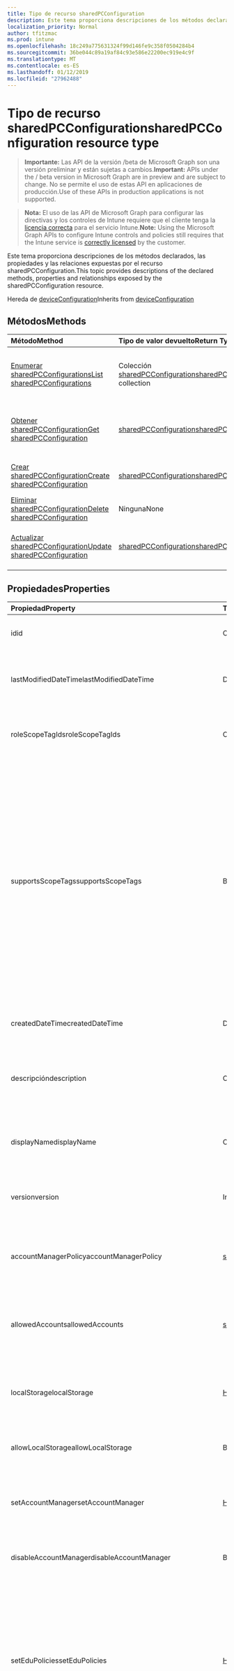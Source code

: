 ```yaml
---
title: Tipo de recurso sharedPCConfiguration
description: Este tema proporciona descripciones de los métodos declarados, las propiedades y las relaciones expuestas por el recurso sharedPCConfiguration.
localization_priority: Normal
author: tfitzmac
ms.prod: intune
ms.openlocfilehash: 18c249a775631324f99d146fe9c358f0504284b4
ms.sourcegitcommit: 36be044c89a19af84c93e586e22200ec919e4c9f
ms.translationtype: MT
ms.contentlocale: es-ES
ms.lasthandoff: 01/12/2019
ms.locfileid: "27962488"
---
```

# <a name="sharedpcconfiguration-resource-type"></a><span data-ttu-id="bc403-103">Tipo de recurso sharedPCConfiguration</span><span class="sxs-lookup"><span data-stu-id="bc403-103">sharedPCConfiguration resource type</span></span>

> <span data-ttu-id="bc403-104">**Importante:** Las API de la versión /beta de Microsoft Graph son una versión preliminar y están sujetas a cambios.</span><span class="sxs-lookup"><span data-stu-id="bc403-104">**Important:** APIs under the / beta version in Microsoft Graph are in preview and are subject to change.</span></span> <span data-ttu-id="bc403-105">No se permite el uso de estas API en aplicaciones de producción.</span><span class="sxs-lookup"><span data-stu-id="bc403-105">Use of these APIs in production applications is not supported.</span></span>

> <span data-ttu-id="bc403-106">**Nota:** El uso de las API de Microsoft Graph para configurar las directivas y los controles de Intune requiere que el cliente tenga la [licencia correcta](https://go.microsoft.com/fwlink/?linkid=839381) para el servicio Intune.</span><span class="sxs-lookup"><span data-stu-id="bc403-106">**Note:** Using the Microsoft Graph APIs to configure Intune controls and policies still requires that the Intune service is [correctly licensed](https://go.microsoft.com/fwlink/?linkid=839381) by the customer.</span></span>

<span data-ttu-id="bc403-107">Este tema proporciona descripciones de los métodos declarados, las propiedades y las relaciones expuestas por el recurso sharedPCConfiguration.</span><span class="sxs-lookup"><span data-stu-id="bc403-107">This topic provides descriptions of the declared methods, properties and relationships exposed by the sharedPCConfiguration resource.</span></span>

<span data-ttu-id="bc403-108">Hereda de [deviceConfiguration](../resources/intune-deviceconfig-deviceconfiguration.md)</span><span class="sxs-lookup"><span data-stu-id="bc403-108">Inherits from [deviceConfiguration](../resources/intune-deviceconfig-deviceconfiguration.md)</span></span>

## <a name="methods"></a><span data-ttu-id="bc403-109">Métodos</span><span class="sxs-lookup"><span data-stu-id="bc403-109">Methods</span></span>
|<span data-ttu-id="bc403-110">Método</span><span class="sxs-lookup"><span data-stu-id="bc403-110">Method</span></span>|<span data-ttu-id="bc403-111">Tipo de valor devuelto</span><span class="sxs-lookup"><span data-stu-id="bc403-111">Return Type</span></span>|<span data-ttu-id="bc403-112">Descripción</span><span class="sxs-lookup"><span data-stu-id="bc403-112">Description</span></span>|
|:---|:---|:---|
|[<span data-ttu-id="bc403-113">Enumerar sharedPCConfigurations</span><span class="sxs-lookup"><span data-stu-id="bc403-113">List sharedPCConfigurations</span></span>](../api/intune-deviceconfig-sharedpcconfiguration-list.md)|<span data-ttu-id="bc403-114">Colección [sharedPCConfiguration](../resources/intune-deviceconfig-sharedpcconfiguration.md)</span><span class="sxs-lookup"><span data-stu-id="bc403-114">[sharedPCConfiguration](../resources/intune-deviceconfig-sharedpcconfiguration.md) collection</span></span>|<span data-ttu-id="bc403-115">Enumere las propiedades y las relaciones de los objetos [sharedPCConfiguration](../resources/intune-deviceconfig-sharedpcconfiguration.md).</span><span class="sxs-lookup"><span data-stu-id="bc403-115">List properties and relationships of the [sharedPCConfiguration](../resources/intune-deviceconfig-sharedpcconfiguration.md) objects.</span></span>|
|[<span data-ttu-id="bc403-116">Obtener sharedPCConfiguration</span><span class="sxs-lookup"><span data-stu-id="bc403-116">Get sharedPCConfiguration</span></span>](../api/intune-deviceconfig-sharedpcconfiguration-get.md)|[<span data-ttu-id="bc403-117">sharedPCConfiguration</span><span class="sxs-lookup"><span data-stu-id="bc403-117">sharedPCConfiguration</span></span>](../resources/intune-deviceconfig-sharedpcconfiguration.md)|<span data-ttu-id="bc403-118">Lea las propiedades y las relaciones del objeto [sharedPCConfiguration](../resources/intune-deviceconfig-sharedpcconfiguration.md).</span><span class="sxs-lookup"><span data-stu-id="bc403-118">Read properties and relationships of the [sharedPCConfiguration](../resources/intune-deviceconfig-sharedpcconfiguration.md) object.</span></span>|
|[<span data-ttu-id="bc403-119">Crear sharedPCConfiguration</span><span class="sxs-lookup"><span data-stu-id="bc403-119">Create sharedPCConfiguration</span></span>](../api/intune-deviceconfig-sharedpcconfiguration-create.md)|[<span data-ttu-id="bc403-120">sharedPCConfiguration</span><span class="sxs-lookup"><span data-stu-id="bc403-120">sharedPCConfiguration</span></span>](../resources/intune-deviceconfig-sharedpcconfiguration.md)|<span data-ttu-id="bc403-121">Cree un objeto [sharedPCConfiguration](../resources/intune-deviceconfig-sharedpcconfiguration.md).</span><span class="sxs-lookup"><span data-stu-id="bc403-121">Create a new [sharedPCConfiguration](../resources/intune-deviceconfig-sharedpcconfiguration.md) object.</span></span>|
|[<span data-ttu-id="bc403-122">Eliminar sharedPCConfiguration</span><span class="sxs-lookup"><span data-stu-id="bc403-122">Delete sharedPCConfiguration</span></span>](../api/intune-deviceconfig-sharedpcconfiguration-delete.md)|<span data-ttu-id="bc403-123">Ninguna</span><span class="sxs-lookup"><span data-stu-id="bc403-123">None</span></span>|<span data-ttu-id="bc403-124">Elimina un [sharedPCConfiguration](../resources/intune-deviceconfig-sharedpcconfiguration.md).</span><span class="sxs-lookup"><span data-stu-id="bc403-124">Deletes a [sharedPCConfiguration](../resources/intune-deviceconfig-sharedpcconfiguration.md).</span></span>|
|[<span data-ttu-id="bc403-125">Actualizar sharedPCConfiguration</span><span class="sxs-lookup"><span data-stu-id="bc403-125">Update sharedPCConfiguration</span></span>](../api/intune-deviceconfig-sharedpcconfiguration-update.md)|[<span data-ttu-id="bc403-126">sharedPCConfiguration</span><span class="sxs-lookup"><span data-stu-id="bc403-126">sharedPCConfiguration</span></span>](../resources/intune-deviceconfig-sharedpcconfiguration.md)|<span data-ttu-id="bc403-127">Actualice las propiedades de un objeto [sharedPCConfiguration](../resources/intune-deviceconfig-sharedpcconfiguration.md).</span><span class="sxs-lookup"><span data-stu-id="bc403-127">Update the properties of a [sharedPCConfiguration](../resources/intune-deviceconfig-sharedpcconfiguration.md) object.</span></span>|

## <a name="properties"></a><span data-ttu-id="bc403-128">Propiedades</span><span class="sxs-lookup"><span data-stu-id="bc403-128">Properties</span></span>
|<span data-ttu-id="bc403-129">Propiedad</span><span class="sxs-lookup"><span data-stu-id="bc403-129">Property</span></span>|<span data-ttu-id="bc403-130">Tipo</span><span class="sxs-lookup"><span data-stu-id="bc403-130">Type</span></span>|<span data-ttu-id="bc403-131">Descripción</span><span class="sxs-lookup"><span data-stu-id="bc403-131">Description</span></span>|
|:---|:---|:---|
|<span data-ttu-id="bc403-132">id</span><span class="sxs-lookup"><span data-stu-id="bc403-132">id</span></span>|<span data-ttu-id="bc403-133">Cadena</span><span class="sxs-lookup"><span data-stu-id="bc403-133">String</span></span>|<span data-ttu-id="bc403-134">Clave de la entidad.</span><span class="sxs-lookup"><span data-stu-id="bc403-134">Key of the entity.</span></span> <span data-ttu-id="bc403-135">Heredado de [deviceConfiguration](../resources/intune-deviceconfig-deviceconfiguration.md)</span><span class="sxs-lookup"><span data-stu-id="bc403-135">Inherited from [deviceConfiguration](../resources/intune-deviceconfig-deviceconfiguration.md)</span></span>|
|<span data-ttu-id="bc403-136">lastModifiedDateTime</span><span class="sxs-lookup"><span data-stu-id="bc403-136">lastModifiedDateTime</span></span>|<span data-ttu-id="bc403-137">DateTimeOffset</span><span class="sxs-lookup"><span data-stu-id="bc403-137">DateTimeOffset</span></span>|<span data-ttu-id="bc403-138">Fecha y hora en la que se modificó el objeto por última vez.</span><span class="sxs-lookup"><span data-stu-id="bc403-138">DateTime the object was last modified.</span></span> <span data-ttu-id="bc403-139">Heredado de [deviceConfiguration](../resources/intune-deviceconfig-deviceconfiguration.md)</span><span class="sxs-lookup"><span data-stu-id="bc403-139">Inherited from [deviceConfiguration](../resources/intune-deviceconfig-deviceconfiguration.md)</span></span>|
|<span data-ttu-id="bc403-140">roleScopeTagIds</span><span class="sxs-lookup"><span data-stu-id="bc403-140">roleScopeTagIds</span></span>|<span data-ttu-id="bc403-141">Colección String</span><span class="sxs-lookup"><span data-stu-id="bc403-141">String collection</span></span>|<span data-ttu-id="bc403-142">Lista de etiquetas de ámbito para esta instancia de entidad.</span><span class="sxs-lookup"><span data-stu-id="bc403-142">List of Scope Tags for this Entity instance.</span></span> <span data-ttu-id="bc403-143">Heredado de [deviceConfiguration](../resources/intune-deviceconfig-deviceconfiguration.md)</span><span class="sxs-lookup"><span data-stu-id="bc403-143">Inherited from [deviceConfiguration](../resources/intune-deviceconfig-deviceconfiguration.md)</span></span>|
|<span data-ttu-id="bc403-144">supportsScopeTags</span><span class="sxs-lookup"><span data-stu-id="bc403-144">supportsScopeTags</span></span>|<span data-ttu-id="bc403-145">Booleano</span><span class="sxs-lookup"><span data-stu-id="bc403-145">Boolean</span></span>|<span data-ttu-id="bc403-146">Indica si la configuración del dispositivo subyacente admite la asignación de etiquetas de ámbito.</span><span class="sxs-lookup"><span data-stu-id="bc403-146">Indicates whether or not the underlying Device Configuration supports the assignment of scope tags.</span></span> <span data-ttu-id="bc403-147">No se permite la asignación a la propiedad ScopeTags cuando este valor es false y entidades no estará visibles para los usuarios con ámbito.</span><span class="sxs-lookup"><span data-stu-id="bc403-147">Assigning to the ScopeTags property is not allowed when this value is false and entities will not be visible to scoped users.</span></span> <span data-ttu-id="bc403-148">Esto se produce para las directivas de heredado creadas en Silverlight y se puede resolver por eliminar y volver a crear la directiva en el Portal de Azure.</span><span class="sxs-lookup"><span data-stu-id="bc403-148">This occurs for Legacy policies created in Silverlight and can be resolved by deleting and recreating the policy in the Azure Portal.</span></span> <span data-ttu-id="bc403-149">Esta propiedad es de sólo lectura.</span><span class="sxs-lookup"><span data-stu-id="bc403-149">This property is read-only.</span></span> <span data-ttu-id="bc403-150">Heredado de [deviceConfiguration](../resources/intune-deviceconfig-deviceconfiguration.md)</span><span class="sxs-lookup"><span data-stu-id="bc403-150">Inherited from [deviceConfiguration](../resources/intune-deviceconfig-deviceconfiguration.md)</span></span>|
|<span data-ttu-id="bc403-151">createdDateTime</span><span class="sxs-lookup"><span data-stu-id="bc403-151">createdDateTime</span></span>|<span data-ttu-id="bc403-152">DateTimeOffset</span><span class="sxs-lookup"><span data-stu-id="bc403-152">DateTimeOffset</span></span>|<span data-ttu-id="bc403-153">Fecha y hora en la que se creó el objeto.</span><span class="sxs-lookup"><span data-stu-id="bc403-153">DateTime the object was created.</span></span> <span data-ttu-id="bc403-154">Heredado de [deviceConfiguration](../resources/intune-deviceconfig-deviceconfiguration.md)</span><span class="sxs-lookup"><span data-stu-id="bc403-154">Inherited from [deviceConfiguration](../resources/intune-deviceconfig-deviceconfiguration.md)</span></span>|
|<span data-ttu-id="bc403-155">descripción</span><span class="sxs-lookup"><span data-stu-id="bc403-155">description</span></span>|<span data-ttu-id="bc403-156">Cadena</span><span class="sxs-lookup"><span data-stu-id="bc403-156">String</span></span>|<span data-ttu-id="bc403-157">Descripción proporcionada por el administrador de la configuración del dispositivo.</span><span class="sxs-lookup"><span data-stu-id="bc403-157">Admin provided description of the Device Configuration.</span></span> <span data-ttu-id="bc403-158">Heredado de [deviceConfiguration](../resources/intune-deviceconfig-deviceconfiguration.md)</span><span class="sxs-lookup"><span data-stu-id="bc403-158">Inherited from [deviceConfiguration](../resources/intune-deviceconfig-deviceconfiguration.md)</span></span>|
|<span data-ttu-id="bc403-159">displayName</span><span class="sxs-lookup"><span data-stu-id="bc403-159">displayName</span></span>|<span data-ttu-id="bc403-160">Cadena</span><span class="sxs-lookup"><span data-stu-id="bc403-160">String</span></span>|<span data-ttu-id="bc403-161">Nombre proporcionado por el administrador de la configuración del dispositivo.</span><span class="sxs-lookup"><span data-stu-id="bc403-161">Admin provided name of the device configuration.</span></span> <span data-ttu-id="bc403-162">Heredado de [deviceConfiguration](../resources/intune-deviceconfig-deviceconfiguration.md)</span><span class="sxs-lookup"><span data-stu-id="bc403-162">Inherited from [deviceConfiguration](../resources/intune-deviceconfig-deviceconfiguration.md)</span></span>|
|<span data-ttu-id="bc403-163">version</span><span class="sxs-lookup"><span data-stu-id="bc403-163">version</span></span>|<span data-ttu-id="bc403-164">Int32</span><span class="sxs-lookup"><span data-stu-id="bc403-164">Int32</span></span>|<span data-ttu-id="bc403-165">Versión de la configuración del dispositivo.</span><span class="sxs-lookup"><span data-stu-id="bc403-165">Version of the device configuration.</span></span> <span data-ttu-id="bc403-166">Heredado de [deviceConfiguration](../resources/intune-deviceconfig-deviceconfiguration.md)</span><span class="sxs-lookup"><span data-stu-id="bc403-166">Inherited from [deviceConfiguration](../resources/intune-deviceconfig-deviceconfiguration.md)</span></span>|
|<span data-ttu-id="bc403-167">accountManagerPolicy</span><span class="sxs-lookup"><span data-stu-id="bc403-167">accountManagerPolicy</span></span>|[<span data-ttu-id="bc403-168">sharedPCAccountManagerPolicy</span><span class="sxs-lookup"><span data-stu-id="bc403-168">sharedPCAccountManagerPolicy</span></span>](../resources/intune-deviceconfig-sharedpcaccountmanagerpolicy.md)|<span data-ttu-id="bc403-169">Especifica cómo se administran las cuentas en un equipo compartido.</span><span class="sxs-lookup"><span data-stu-id="bc403-169">Specifies how accounts are managed on a shared PC.</span></span> <span data-ttu-id="bc403-170">Solo se aplica cuando disableAccountManager es False.</span><span class="sxs-lookup"><span data-stu-id="bc403-170">Only applies when disableAccountManager is false.</span></span>|
|<span data-ttu-id="bc403-171">allowedAccounts</span><span class="sxs-lookup"><span data-stu-id="bc403-171">allowedAccounts</span></span>|[<span data-ttu-id="bc403-172">sharedPCAllowedAccountType</span><span class="sxs-lookup"><span data-stu-id="bc403-172">sharedPCAllowedAccountType</span></span>](../resources/intune-deviceconfig-sharedpcallowedaccounttype.md)|<span data-ttu-id="bc403-173">Indica el tipo de cuentas que se pueden usar en un equipo compartido.</span><span class="sxs-lookup"><span data-stu-id="bc403-173">Indicates which type of accounts are allowed to use on a shared PC.</span></span> <span data-ttu-id="bc403-174">Los valores posibles son: `guest` y `domain`.</span><span class="sxs-lookup"><span data-stu-id="bc403-174">Possible values are: `guest`, `domain`.</span></span>|
|<span data-ttu-id="bc403-175">localStorage</span><span class="sxs-lookup"><span data-stu-id="bc403-175">localStorage</span></span>|[<span data-ttu-id="bc403-176">Habilitación de</span><span class="sxs-lookup"><span data-stu-id="bc403-176">enablement</span></span>](../resources/intune-shared-enablement.md)|<span data-ttu-id="bc403-177">Especifica si se permite el almacenamiento local en un equipo compartido.</span><span class="sxs-lookup"><span data-stu-id="bc403-177">Specifies whether local storage is allowed on a shared PC.</span></span> <span data-ttu-id="bc403-178">Los valores posibles son: `notConfigured`, `enabled` y `disabled`.</span><span class="sxs-lookup"><span data-stu-id="bc403-178">Possible values are: `notConfigured`, `enabled`, `disabled`.</span></span>|
|<span data-ttu-id="bc403-179">allowLocalStorage</span><span class="sxs-lookup"><span data-stu-id="bc403-179">allowLocalStorage</span></span>|<span data-ttu-id="bc403-180">Booleano</span><span class="sxs-lookup"><span data-stu-id="bc403-180">Boolean</span></span>|<span data-ttu-id="bc403-181">Especifica si se permite el almacenamiento local en un equipo compartido.</span><span class="sxs-lookup"><span data-stu-id="bc403-181">Specifies whether local storage is allowed on a shared PC.</span></span>|
|<span data-ttu-id="bc403-182">setAccountManager</span><span class="sxs-lookup"><span data-stu-id="bc403-182">setAccountManager</span></span>|[<span data-ttu-id="bc403-183">Habilitación de</span><span class="sxs-lookup"><span data-stu-id="bc403-183">enablement</span></span>](../resources/intune-shared-enablement.md)|<span data-ttu-id="bc403-184">Deshabilita al administrador de cuentas para el modo de equipo compartido.</span><span class="sxs-lookup"><span data-stu-id="bc403-184">Disables the account manager for shared PC mode.</span></span> <span data-ttu-id="bc403-185">Los valores posibles son: `notConfigured`, `enabled` y `disabled`.</span><span class="sxs-lookup"><span data-stu-id="bc403-185">Possible values are: `notConfigured`, `enabled`, `disabled`.</span></span>|
|<span data-ttu-id="bc403-186">disableAccountManager</span><span class="sxs-lookup"><span data-stu-id="bc403-186">disableAccountManager</span></span>|<span data-ttu-id="bc403-187">Booleano</span><span class="sxs-lookup"><span data-stu-id="bc403-187">Boolean</span></span>|<span data-ttu-id="bc403-188">Deshabilita al administrador de cuentas para el modo de equipo compartido.</span><span class="sxs-lookup"><span data-stu-id="bc403-188">Disables the account manager for shared PC mode.</span></span>|
|<span data-ttu-id="bc403-189">setEduPolicies</span><span class="sxs-lookup"><span data-stu-id="bc403-189">setEduPolicies</span></span>|[<span data-ttu-id="bc403-190">Habilitación de</span><span class="sxs-lookup"><span data-stu-id="bc403-190">enablement</span></span>](../resources/intune-shared-enablement.md)|<span data-ttu-id="bc403-191">Especifica si las directivas de entorno compartido predeterminado el ámbito educativo de PC deben ser habilitado o deshabilitado o no configuradas.</span><span class="sxs-lookup"><span data-stu-id="bc403-191">Specifies whether the default shared PC education environment policies should be enabled/disabled/not configured.</span></span> <span data-ttu-id="bc403-192">Para Windows 10 RS2 y versiones posteriores, se aplicará esta directiva sin establecer Habilitado en true.</span><span class="sxs-lookup"><span data-stu-id="bc403-192">For Windows 10 RS2 and later, this policy will be applied without setting Enabled to true.</span></span> <span data-ttu-id="bc403-193">Los valores posibles son: `notConfigured`, `enabled` y `disabled`.</span><span class="sxs-lookup"><span data-stu-id="bc403-193">Possible values are: `notConfigured`, `enabled`, `disabled`.</span></span>|
|<span data-ttu-id="bc403-194">disableEduPolicies</span><span class="sxs-lookup"><span data-stu-id="bc403-194">disableEduPolicies</span></span>|<span data-ttu-id="bc403-195">Booleano</span><span class="sxs-lookup"><span data-stu-id="bc403-195">Boolean</span></span>|<span data-ttu-id="bc403-196">Especifica si se deben deshabilitar las directivas predeterminadas de entorno educativo de equipo compartido.</span><span class="sxs-lookup"><span data-stu-id="bc403-196">Specifies whether the default shared PC education environment policies should be disabled.</span></span> <span data-ttu-id="bc403-197">Para Windows 10 RS2 y versiones posteriores, se aplicará esta directiva sin establecer Habilitado en true.</span><span class="sxs-lookup"><span data-stu-id="bc403-197">For Windows 10 RS2 and later, this policy will be applied without setting Enabled to true.</span></span>|
|<span data-ttu-id="bc403-198">setPowerPolicies</span><span class="sxs-lookup"><span data-stu-id="bc403-198">setPowerPolicies</span></span>|[<span data-ttu-id="bc403-199">Habilitación de</span><span class="sxs-lookup"><span data-stu-id="bc403-199">enablement</span></span>](../resources/intune-shared-enablement.md)|<span data-ttu-id="bc403-200">Especifica si las directivas de power PC compartido predeterminado deben estar habilitado o deshabilitado.</span><span class="sxs-lookup"><span data-stu-id="bc403-200">Specifies whether the default shared PC power policies should be enabled/disabled.</span></span> <span data-ttu-id="bc403-201">Los valores posibles son: `notConfigured`, `enabled` y `disabled`.</span><span class="sxs-lookup"><span data-stu-id="bc403-201">Possible values are: `notConfigured`, `enabled`, `disabled`.</span></span>|
|<span data-ttu-id="bc403-202">disablePowerPolicies</span><span class="sxs-lookup"><span data-stu-id="bc403-202">disablePowerPolicies</span></span>|<span data-ttu-id="bc403-203">Booleano</span><span class="sxs-lookup"><span data-stu-id="bc403-203">Boolean</span></span>|<span data-ttu-id="bc403-204">Especifica si se deben deshabilitar las directivas predeterminadas de energía de equipo compartido.</span><span class="sxs-lookup"><span data-stu-id="bc403-204">Specifies whether the default shared PC power policies should be disabled.</span></span>|
|<span data-ttu-id="bc403-205">signInOnResume</span><span class="sxs-lookup"><span data-stu-id="bc403-205">signInOnResume</span></span>|[<span data-ttu-id="bc403-206">Habilitación de</span><span class="sxs-lookup"><span data-stu-id="bc403-206">enablement</span></span>](../resources/intune-shared-enablement.md)|<span data-ttu-id="bc403-207">Especifica el requisito para iniciar sesión en cada vez que el dispositivo se reactiva copia de seguridad del modo de suspensión.</span><span class="sxs-lookup"><span data-stu-id="bc403-207">Specifies the requirement to sign in whenever the device wakes up from sleep mode.</span></span> <span data-ttu-id="bc403-208">Los valores posibles son: `notConfigured`, `enabled` y `disabled`.</span><span class="sxs-lookup"><span data-stu-id="bc403-208">Possible values are: `notConfigured`, `enabled`, `disabled`.</span></span>|
|<span data-ttu-id="bc403-209">disableSignInOnResume</span><span class="sxs-lookup"><span data-stu-id="bc403-209">disableSignInOnResume</span></span>|<span data-ttu-id="bc403-210">Booleano</span><span class="sxs-lookup"><span data-stu-id="bc403-210">Boolean</span></span>|<span data-ttu-id="bc403-211">Deshabilita el requisito de iniciar sesión siempre que el dispositivo salga del modo de suspensión.</span><span class="sxs-lookup"><span data-stu-id="bc403-211">Disables the requirement to sign in whenever the device wakes up from sleep mode.</span></span>|
|<span data-ttu-id="bc403-212">enabled</span><span class="sxs-lookup"><span data-stu-id="bc403-212">enabled</span></span>|<span data-ttu-id="bc403-213">Booleano</span><span class="sxs-lookup"><span data-stu-id="bc403-213">Boolean</span></span>|<span data-ttu-id="bc403-214">Habilita el modo de equipo compartido y se aplica a las directivas de equipo compartido.</span><span class="sxs-lookup"><span data-stu-id="bc403-214">Enables shared PC mode and applies the shared pc policies.</span></span>|
|<span data-ttu-id="bc403-215">idleTimeBeforeSleepInSeconds</span><span class="sxs-lookup"><span data-stu-id="bc403-215">idleTimeBeforeSleepInSeconds</span></span>|<span data-ttu-id="bc403-216">Int32</span><span class="sxs-lookup"><span data-stu-id="bc403-216">Int32</span></span>|<span data-ttu-id="bc403-217">Especifica el tiempo en segundos que un dispositivo debe permanecer inactivo antes de que el equipo pase al estado de suspensión.</span><span class="sxs-lookup"><span data-stu-id="bc403-217">Specifies the time in seconds that a device must sit idle before the PC goes to sleep.</span></span> <span data-ttu-id="bc403-218">Si este valor se establece en 0 impide que se produzca el tiempo de espera en suspensión.</span><span class="sxs-lookup"><span data-stu-id="bc403-218">Setting this value to 0 prevents the sleep timeout from occurring.</span></span>|
|<span data-ttu-id="bc403-219">kioskAppDisplayName</span><span class="sxs-lookup"><span data-stu-id="bc403-219">kioskAppDisplayName</span></span>|<span data-ttu-id="bc403-220">Cadena</span><span class="sxs-lookup"><span data-stu-id="bc403-220">String</span></span>|<span data-ttu-id="bc403-221">Especifica el texto para mostrar de la cuenta que se muestra en la pantalla de inicio de sesión que inicia la aplicación especificada por SetKioskAppUserModelId.</span><span class="sxs-lookup"><span data-stu-id="bc403-221">Specifies the display text for the account shown on the sign-in screen which launches the app specified by SetKioskAppUserModelId.</span></span> <span data-ttu-id="bc403-222">Solo se aplica cuando se establece KioskAppUserModelId.</span><span class="sxs-lookup"><span data-stu-id="bc403-222">Only applies when KioskAppUserModelId is set.</span></span>|
|<span data-ttu-id="bc403-223">kioskAppUserModelId</span><span class="sxs-lookup"><span data-stu-id="bc403-223">kioskAppUserModelId</span></span>|<span data-ttu-id="bc403-224">Cadena</span><span class="sxs-lookup"><span data-stu-id="bc403-224">String</span></span>|<span data-ttu-id="bc403-225">Especifica el identificador del modelo de usuario de la aplicación correspondiente a la aplicación para que se use con el acceso asignado.</span><span class="sxs-lookup"><span data-stu-id="bc403-225">Specifies the application user model ID of the app to use with assigned access.</span></span>|
|<span data-ttu-id="bc403-226">maintenanceStartTime</span><span class="sxs-lookup"><span data-stu-id="bc403-226">maintenanceStartTime</span></span>|<span data-ttu-id="bc403-227">TimeOfDay</span><span class="sxs-lookup"><span data-stu-id="bc403-227">TimeOfDay</span></span>|<span data-ttu-id="bc403-228">Especifica la hora de inicio diaria de la hora de mantenimiento.</span><span class="sxs-lookup"><span data-stu-id="bc403-228">Specifies the daily start time of maintenance hour.</span></span>|

## <a name="relationships"></a><span data-ttu-id="bc403-229">Relaciones</span><span class="sxs-lookup"><span data-stu-id="bc403-229">Relationships</span></span>
|<span data-ttu-id="bc403-230">Relación</span><span class="sxs-lookup"><span data-stu-id="bc403-230">Relationship</span></span>|<span data-ttu-id="bc403-231">Tipo</span><span class="sxs-lookup"><span data-stu-id="bc403-231">Type</span></span>|<span data-ttu-id="bc403-232">Descripción</span><span class="sxs-lookup"><span data-stu-id="bc403-232">Description</span></span>|
|:---|:---|:---|
|<span data-ttu-id="bc403-233">groupAssignments</span><span class="sxs-lookup"><span data-stu-id="bc403-233">groupAssignments</span></span>|<span data-ttu-id="bc403-234">colección de [deviceConfigurationGroupAssignment](../resources/intune-deviceconfig-deviceconfigurationgroupassignment.md)</span><span class="sxs-lookup"><span data-stu-id="bc403-234">[deviceConfigurationGroupAssignment](../resources/intune-deviceconfig-deviceconfigurationgroupassignment.md) collection</span></span>|<span data-ttu-id="bc403-235">La lista de asignaciones de grupo para el perfil de configuración del dispositivo.</span><span class="sxs-lookup"><span data-stu-id="bc403-235">The list of group assignments for the device configuration profile.</span></span> <span data-ttu-id="bc403-236">Heredado de [deviceConfiguration](../resources/intune-deviceconfig-deviceconfiguration.md)</span><span class="sxs-lookup"><span data-stu-id="bc403-236">Inherited from [deviceConfiguration](../resources/intune-deviceconfig-deviceconfiguration.md)</span></span>|
|<span data-ttu-id="bc403-237">asignaciones</span><span class="sxs-lookup"><span data-stu-id="bc403-237">assignments</span></span>|<span data-ttu-id="bc403-238">Colección [deviceConfigurationAssignment](../resources/intune-deviceconfig-deviceconfigurationassignment.md)</span><span class="sxs-lookup"><span data-stu-id="bc403-238">[deviceConfigurationAssignment](../resources/intune-deviceconfig-deviceconfigurationassignment.md) collection</span></span>|<span data-ttu-id="bc403-239">La lista de tareas para el perfil de configuración del dispositivo.</span><span class="sxs-lookup"><span data-stu-id="bc403-239">The list of assignments for the device configuration profile.</span></span> <span data-ttu-id="bc403-240">Heredado de [deviceConfiguration](../resources/intune-deviceconfig-deviceconfiguration.md)</span><span class="sxs-lookup"><span data-stu-id="bc403-240">Inherited from [deviceConfiguration](../resources/intune-deviceconfig-deviceconfiguration.md)</span></span>|
|<span data-ttu-id="bc403-241">deviceStatuses</span><span class="sxs-lookup"><span data-stu-id="bc403-241">deviceStatuses</span></span>|<span data-ttu-id="bc403-242">Colección [deviceConfigurationDeviceStatus](../resources/intune-deviceconfig-deviceconfigurationdevicestatus.md)</span><span class="sxs-lookup"><span data-stu-id="bc403-242">[deviceConfigurationDeviceStatus](../resources/intune-deviceconfig-deviceconfigurationdevicestatus.md) collection</span></span>|<span data-ttu-id="bc403-243">Estado de instalación de configuración del dispositivo por dispositivo.</span><span class="sxs-lookup"><span data-stu-id="bc403-243">Device configuration installation status by device.</span></span> <span data-ttu-id="bc403-244">Heredado de [deviceConfiguration](../resources/intune-deviceconfig-deviceconfiguration.md)</span><span class="sxs-lookup"><span data-stu-id="bc403-244">Inherited from [deviceConfiguration](../resources/intune-deviceconfig-deviceconfiguration.md)</span></span>|
|<span data-ttu-id="bc403-245">userStatuses</span><span class="sxs-lookup"><span data-stu-id="bc403-245">userStatuses</span></span>|<span data-ttu-id="bc403-246">Colección [deviceConfigurationUserStatus](../resources/intune-deviceconfig-deviceconfigurationuserstatus.md)</span><span class="sxs-lookup"><span data-stu-id="bc403-246">[deviceConfigurationUserStatus](../resources/intune-deviceconfig-deviceconfigurationuserstatus.md) collection</span></span>|<span data-ttu-id="bc403-247">Estado de instalación de configuración de dispositivo por usuario.</span><span class="sxs-lookup"><span data-stu-id="bc403-247">Device configuration installation status by user.</span></span> <span data-ttu-id="bc403-248">Heredado de [deviceConfiguration](../resources/intune-deviceconfig-deviceconfiguration.md)</span><span class="sxs-lookup"><span data-stu-id="bc403-248">Inherited from [deviceConfiguration](../resources/intune-deviceconfig-deviceconfiguration.md)</span></span>|
|<span data-ttu-id="bc403-249">deviceStatusOverview</span><span class="sxs-lookup"><span data-stu-id="bc403-249">deviceStatusOverview</span></span>|[<span data-ttu-id="bc403-250">deviceConfigurationDeviceOverview</span><span class="sxs-lookup"><span data-stu-id="bc403-250">deviceConfigurationDeviceOverview</span></span>](../resources/intune-deviceconfig-deviceconfigurationdeviceoverview.md)|<span data-ttu-id="bc403-251">Información general sobre el estado de dispositivos de la configuración de dispositivo. Heredado de [deviceConfiguration](../resources/intune-deviceconfig-deviceconfiguration.md)</span><span class="sxs-lookup"><span data-stu-id="bc403-251">Device Configuration devices status overview Inherited from [deviceConfiguration](../resources/intune-deviceconfig-deviceconfiguration.md)</span></span>|
|<span data-ttu-id="bc403-252">userStatusOverview</span><span class="sxs-lookup"><span data-stu-id="bc403-252">userStatusOverview</span></span>|[<span data-ttu-id="bc403-253">deviceConfigurationUserOverview</span><span class="sxs-lookup"><span data-stu-id="bc403-253">deviceConfigurationUserOverview</span></span>](../resources/intune-deviceconfig-deviceconfigurationuseroverview.md)|<span data-ttu-id="bc403-254">Información general sobre el estado de usuarios de la configuración de dispositivo. Heredado de [deviceConfiguration](../resources/intune-deviceconfig-deviceconfiguration.md)</span><span class="sxs-lookup"><span data-stu-id="bc403-254">Device Configuration users status overview Inherited from [deviceConfiguration](../resources/intune-deviceconfig-deviceconfiguration.md)</span></span>|
|<span data-ttu-id="bc403-255">deviceSettingStateSummaries</span><span class="sxs-lookup"><span data-stu-id="bc403-255">deviceSettingStateSummaries</span></span>|<span data-ttu-id="bc403-256">Colección [settingStateDeviceSummary](../resources/intune-deviceconfig-settingstatedevicesummary.md)</span><span class="sxs-lookup"><span data-stu-id="bc403-256">[settingStateDeviceSummary](../resources/intune-deviceconfig-settingstatedevicesummary.md) collection</span></span>|<span data-ttu-id="bc403-257">Resumen de dispositivo sobre el estado de configuración de la configuración de dispositivo. Heredado de [deviceConfiguration](../resources/intune-deviceconfig-deviceconfiguration.md)</span><span class="sxs-lookup"><span data-stu-id="bc403-257">Device Configuration Setting State Device Summary Inherited from [deviceConfiguration](../resources/intune-deviceconfig-deviceconfiguration.md)</span></span>|

## <a name="json-representation"></a><span data-ttu-id="bc403-258">Representación JSON</span><span class="sxs-lookup"><span data-stu-id="bc403-258">JSON Representation</span></span>
<span data-ttu-id="bc403-259">Aquí tiene una representación JSON del recurso.</span><span class="sxs-lookup"><span data-stu-id="bc403-259">Here is a JSON representation of the resource.</span></span>
<!-- {
  "blockType": "resource",
  "keyProperty": "id",
  "@odata.type": "microsoft.graph.sharedPCConfiguration"
}
-->
``` json
{
  "@odata.type": "#microsoft.graph.sharedPCConfiguration",
  "id": "String (identifier)",
  "lastModifiedDateTime": "String (timestamp)",
  "roleScopeTagIds": [
    "String"
  ],
  "supportsScopeTags": true,
  "createdDateTime": "String (timestamp)",
  "description": "String",
  "displayName": "String",
  "version": 1024,
  "accountManagerPolicy": {
    "@odata.type": "microsoft.graph.sharedPCAccountManagerPolicy",
    "accountDeletionPolicy": "String",
    "cacheAccountsAboveDiskFreePercentage": 1024,
    "inactiveThresholdDays": 1024,
    "removeAccountsBelowDiskFreePercentage": 1024
  },
  "allowedAccounts": "String",
  "localStorage": "String",
  "allowLocalStorage": true,
  "setAccountManager": "String",
  "disableAccountManager": true,
  "setEduPolicies": "String",
  "disableEduPolicies": true,
  "setPowerPolicies": "String",
  "disablePowerPolicies": true,
  "signInOnResume": "String",
  "disableSignInOnResume": true,
  "enabled": true,
  "idleTimeBeforeSleepInSeconds": 1024,
  "kioskAppDisplayName": "String",
  "kioskAppUserModelId": "String",
  "maintenanceStartTime": "String (time of day)"
}
```





